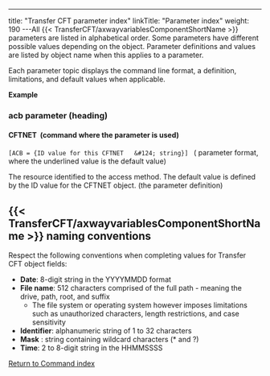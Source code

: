 ---
title: "Transfer CFT  parameter index"
linkTitle: "Parameter index"
weight: 190
---All {{< TransferCFT/axwayvariablesComponentShortName  >}} parameters are listed in alphabetical order. Some parameters have different possible values depending on the object. Parameter
definitions and values are listed by object name when this applies to
a parameter.

Each parameter topic displays the command line format, a definition,
limitations, and default values when applicable.

****Example****

### acb parameter (heading)

#### CFTNET  (command where the parameter is used)

`[ACB = {ID value for this CFTNET   &#124; string}] ` ( parameter
format, where the underlined value is the default value)

The resource identified to the access method. The default value is defined
by the ID value for the CFTNET object. (the parameter
definition)

<span id="CFT_naming_conventions"></span>

## {{< TransferCFT/axwayvariablesComponentShortName  >}} naming conventions

Respect the following conventions when completing values for Transfer
CFT object fields:

* ****Date****:
    8-digit string in the YYYYMMDD format
* ****File
    name****: 512 characters comprised of the full path - meaning the drive, path, root, and suffix
    *   The file system or operating system however imposes limitations such as unauthorized characters, length restrictions, and case sensitivity
* ****Identifier****:
    alphanumeric string of 1 to 32 characters
* ****Mask****
    : string containing wildcard characters (\* and ?)
* ****Time****:
    2 to 8-digit string in the HHMMSSSS

[Return to Command index](../)
